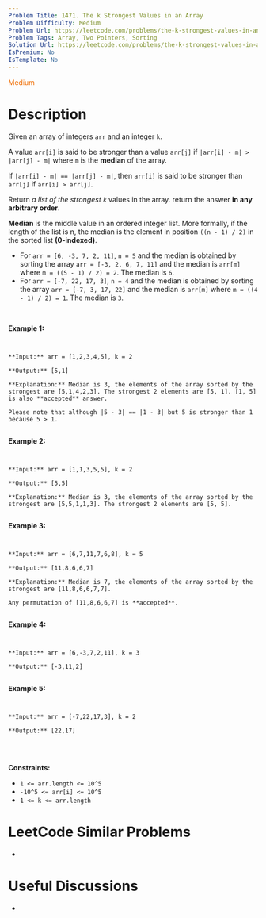 ```yaml
---
Problem Title: 1471. The k Strongest Values in an Array
Problem Difficulty: Medium
Problem Url: https://leetcode.com/problems/the-k-strongest-values-in-an-array/
Problem Tags: Array, Two Pointers, Sorting
Solution Url: https://leetcode.com/problems/the-k-strongest-values-in-an-array/solution/
IsPremium: No
IsTemplate: No
---
```


<span style="color: rgb(239, 108, 0);">Medium</span>

# Description

Given an array of integers `arr` and an integer `k`.


A value `arr[i]` is said to be stronger than a value `arr[j]` if `|arr[i] - m| > |arr[j] - m|` where `m` is the **median** of the array.  

If `|arr[i] - m| == |arr[j] - m|`, then `arr[i]` is said to be stronger than `arr[j]` if `arr[i] > arr[j]`.


Return *a list of the strongest `k`* values in the array. return the answer **in any arbitrary order**.


**Median** is the middle value in an ordered integer list. More formally, if the length of the list is n, the median is the element in position `((n - 1) / 2)` in the sorted list **(0-indexed)**.


* For `arr = [6, -3, 7, 2, 11]`, `n = 5` and the median is obtained by sorting the array `arr = [-3, 2, 6, 7, 11]` and the median is `arr[m]` where `m = ((5 - 1) / 2) = 2`. The median is `6`.
* For `arr = [-7, 22, 17, 3]`, `n = 4` and the median is obtained by sorting the array `arr = [-7, 3, 17, 22]` and the median is `arr[m]` where `m = ((4 - 1) / 2) = 1`. The median is `3`.


 


**Example 1:**



```

**Input:** arr = [1,2,3,4,5], k = 2
**Output:** [5,1]
**Explanation:** Median is 3, the elements of the array sorted by the strongest are [5,1,4,2,3]. The strongest 2 elements are [5, 1]. [1, 5] is also **accepted** answer.
Please note that although |5 - 3| == |1 - 3| but 5 is stronger than 1 because 5 > 1.

```

**Example 2:**



```

**Input:** arr = [1,1,3,5,5], k = 2
**Output:** [5,5]
**Explanation:** Median is 3, the elements of the array sorted by the strongest are [5,5,1,1,3]. The strongest 2 elements are [5, 5].

```

**Example 3:**



```

**Input:** arr = [6,7,11,7,6,8], k = 5
**Output:** [11,8,6,6,7]
**Explanation:** Median is 7, the elements of the array sorted by the strongest are [11,8,6,6,7,7].
Any permutation of [11,8,6,6,7] is **accepted**.

```

**Example 4:**



```

**Input:** arr = [6,-3,7,2,11], k = 3
**Output:** [-3,11,2]

```

**Example 5:**



```

**Input:** arr = [-7,22,17,3], k = 2
**Output:** [22,17]

```

 


**Constraints:**


* `1 <= arr.length <= 10^5`
* `-10^5 <= arr[i] <= 10^5`
* `1 <= k <= arr.length`


# LeetCode Similar Problems

- []()

# Useful Discussions

- []()
